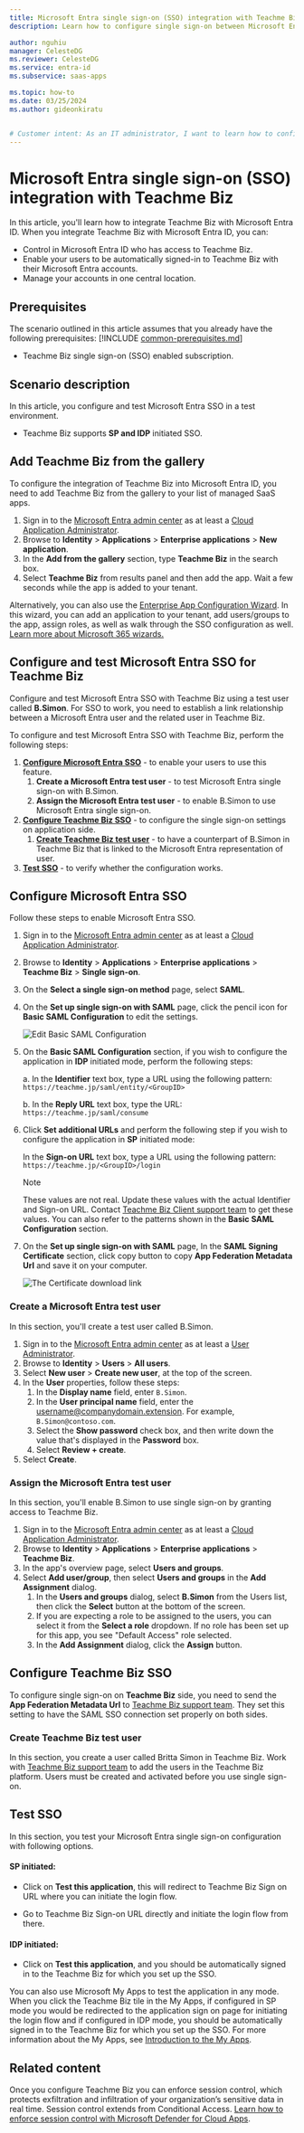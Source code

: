 ```yaml
---
title: Microsoft Entra single sign-on (SSO) integration with Teachme Biz
description: Learn how to configure single sign-on between Microsoft Entra ID and Teachme Biz.

author: nguhiu
manager: CelesteDG
ms.reviewer: CelesteDG
ms.service: entra-id
ms.subservice: saas-apps

ms.topic: how-to
ms.date: 03/25/2024
ms.author: gideonkiratu


# Customer intent: As an IT administrator, I want to learn how to configure single sign-on between Microsoft Entra ID and Teachme Biz so that I can control who has access to Teachme Biz, enable automatic sign-in with Microsoft Entra accounts, and manage my accounts in one central location.
---
```


# Microsoft Entra single sign-on (SSO) integration with Teachme Biz

In this article,  you'll learn how to integrate Teachme Biz with Microsoft Entra ID. When you integrate Teachme Biz with Microsoft Entra ID, you can:

* Control in Microsoft Entra ID who has access to Teachme Biz.
* Enable your users to be automatically signed-in to Teachme Biz with their Microsoft Entra accounts.
* Manage your accounts in one central location.

## Prerequisites
The scenario outlined in this article assumes that you already have the following prerequisites:
[!INCLUDE [common-prerequisites.md](~/identity/saas-apps/includes/common-prerequisites.md)]
* Teachme Biz single sign-on (SSO) enabled subscription.

## Scenario description

In this article,  you configure and test Microsoft Entra SSO in a test environment.

* Teachme Biz supports **SP and IDP** initiated SSO.

## Add Teachme Biz from the gallery

To configure the integration of Teachme Biz into Microsoft Entra ID, you need to add Teachme Biz from the gallery to your list of managed SaaS apps.

1. Sign in to the [Microsoft Entra admin center](https://entra.microsoft.com) as at least a [Cloud Application Administrator](~/identity/role-based-access-control/permissions-reference.md#cloud-application-administrator).
1. Browse to **Identity** > **Applications** > **Enterprise applications** > **New application**.
1. In the **Add from the gallery** section, type **Teachme Biz** in the search box.
1. Select **Teachme Biz** from results panel and then add the app. Wait a few seconds while the app is added to your tenant.

 Alternatively, you can also use the [Enterprise App Configuration Wizard](https://portal.office.com/AdminPortal/home?Q=Docs#/azureadappintegration). In this wizard, you can add an application to your tenant, add users/groups to the app, assign roles, as well as walk through the SSO configuration as well. [Learn more about Microsoft 365 wizards.](/microsoft-365/admin/misc/azure-ad-setup-guides)

<a name='configure-and-test-azure-ad-sso-for-teachme-biz'></a>

## Configure and test Microsoft Entra SSO for Teachme Biz

Configure and test Microsoft Entra SSO with Teachme Biz using a test user called **B.Simon**. For SSO to work, you need to establish a link relationship between a Microsoft Entra user and the related user in Teachme Biz.

To configure and test Microsoft Entra SSO with Teachme Biz, perform the following steps:

1. **[Configure Microsoft Entra SSO](#configure-azure-ad-sso)** - to enable your users to use this feature.
    1. **Create a Microsoft Entra test user** - to test Microsoft Entra single sign-on with B.Simon.
    1. **Assign the Microsoft Entra test user** - to enable B.Simon to use Microsoft Entra single sign-on.
1. **[Configure Teachme Biz SSO](#configure-teachme-biz-sso)** - to configure the single sign-on settings on application side.
    1. **[Create Teachme Biz test user](#create-teachme-biz-test-user)** - to have a counterpart of B.Simon in Teachme Biz that is linked to the Microsoft Entra representation of user.
1. **[Test SSO](#test-sso)** - to verify whether the configuration works.

<a name='configure-azure-ad-sso'></a>

## Configure Microsoft Entra SSO

Follow these steps to enable Microsoft Entra SSO.

1. Sign in to the [Microsoft Entra admin center](https://entra.microsoft.com) as at least a [Cloud Application Administrator](~/identity/role-based-access-control/permissions-reference.md#cloud-application-administrator).
1. Browse to **Identity** > **Applications** > **Enterprise applications** > **Teachme Biz** > **Single sign-on**.
1. On the **Select a single sign-on method** page, select **SAML**.
1. On the **Set up single sign-on with SAML** page, click the pencil icon for **Basic SAML Configuration** to edit the settings.

   ![Edit Basic SAML Configuration](common/edit-urls.png)

1. On the **Basic SAML Configuration** section, if you wish to configure the application in **IDP** initiated mode, perform the following steps:

    a. In the **Identifier** text box, type a URL using the following pattern:
    `https://teachme.jp/saml/entity/<GroupID>`

    b. In the **Reply URL** text box, type the URL:
    `https://teachme.jp/saml/consume`

1. Click **Set additional URLs** and perform the following step if you wish to configure the application in **SP** initiated mode:

    In the **Sign-on URL** text box, type a URL using the following pattern:
    `https://teachme.jp/<GroupID>/login`

	> [!NOTE]
	> These values are not real. Update these values with the actual Identifier and Sign-on URL. Contact [Teachme Biz Client support team](mailto:support@teachme.jp) to get these values. You can also refer to the patterns shown in the **Basic SAML Configuration** section.

1. On the **Set up single sign-on with SAML** page, In the **SAML Signing Certificate** section, click copy button to copy **App Federation Metadata Url** and save it on your computer.

	![The Certificate download link](common/copy-metadataurl.png)

<a name='create-an-azure-ad-test-user'></a>

### Create a Microsoft Entra test user

In this section, you'll create a test user called B.Simon.

1. Sign in to the [Microsoft Entra admin center](https://entra.microsoft.com) as at least a [User Administrator](~/identity/role-based-access-control/permissions-reference.md#user-administrator).
1. Browse to **Identity** > **Users** > **All users**.
1. Select **New user** > **Create new user**, at the top of the screen.
1. In the **User** properties, follow these steps:
   1. In the **Display name** field, enter `B.Simon`.  
   1. In the **User principal name** field, enter the username@companydomain.extension. For example, `B.Simon@contoso.com`.
   1. Select the **Show password** check box, and then write down the value that's displayed in the **Password** box.
   1. Select **Review + create**.
1. Select **Create**.

<a name='assign-the-azure-ad-test-user'></a>

### Assign the Microsoft Entra test user

In this section, you'll enable B.Simon to use single sign-on by granting access to Teachme Biz.

1. Sign in to the [Microsoft Entra admin center](https://entra.microsoft.com) as at least a [Cloud Application Administrator](~/identity/role-based-access-control/permissions-reference.md#cloud-application-administrator).
1. Browse to **Identity** > **Applications** > **Enterprise applications** > **Teachme Biz**.
1. In the app's overview page, select **Users and groups**.
1. Select **Add user/group**, then select **Users and groups** in the **Add Assignment** dialog.
   1. In the **Users and groups** dialog, select **B.Simon** from the Users list, then click the **Select** button at the bottom of the screen.
   1. If you are expecting a role to be assigned to the users, you can select it from the **Select a role** dropdown. If no role has been set up for this app, you see "Default Access" role selected.
   1. In the **Add Assignment** dialog, click the **Assign** button.

## Configure Teachme Biz SSO

To configure single sign-on on **Teachme Biz** side, you need to send the **App Federation Metadata Url** to [Teachme Biz support team](mailto:support@teachme.jp). They set this setting to have the SAML SSO connection set properly on both sides.

### Create Teachme Biz test user

In this section, you create a user called Britta Simon in Teachme Biz. Work with [Teachme Biz support team](mailto:support@teachme.jp) to add the users in the Teachme Biz platform. Users must be created and activated before you use single sign-on.

## Test SSO 

In this section, you test your Microsoft Entra single sign-on configuration with following options. 

#### SP initiated:

* Click on **Test this application**, this will redirect to Teachme Biz Sign on URL where you can initiate the login flow.  

* Go to Teachme Biz Sign-on URL directly and initiate the login flow from there.

#### IDP initiated:

* Click on **Test this application**, and you should be automatically signed in to the Teachme Biz for which you set up the SSO. 

You can also use Microsoft My Apps to test the application in any mode. When you click the Teachme Biz tile in the My Apps, if configured in SP mode you would be redirected to the application sign on page for initiating the login flow and if configured in IDP mode, you should be automatically signed in to the Teachme Biz for which you set up the SSO. For more information about the My Apps, see [Introduction to the My Apps](https://support.microsoft.com/account-billing/sign-in-and-start-apps-from-the-my-apps-portal-2f3b1bae-0e5a-4a86-a33e-876fbd2a4510).

## Related content

Once you configure Teachme Biz you can enforce session control, which protects exfiltration and infiltration of your organization’s sensitive data in real time. Session control extends from Conditional Access. [Learn how to enforce session control with Microsoft Defender for Cloud Apps](/cloud-app-security/proxy-deployment-aad).
